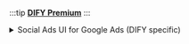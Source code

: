 :::tip
**[DIFY Premium](https://www.figma.com/design/F22Ckkm0KmSPwUt2mgFbkE/DIFY-Premium-(2023-24-updates)?node-id=2307-23652&p=f&t=Bb4Ny5UCqpESdiXV-0)**
:::

<details>
<summary>Social Ads UI for Google Ads (DIFY specific)</summary>
- [Social Ads Sourch of Truth](https://www.figma.com/design/Us3lGb6dWikGH6AoQk7x3e/Digital-Ads---Source-of-Truth?node-id=8845-42198&p=f&t=Y1gKfuWlBdwI1oF1-0)
- [Social Ads Flows](https://www.figma.com/design/vCLJbjhnC6fEKiQjdpnclK/DIFY-VA-2024?node-id=351-5710&t=0nEr5TsfkrNLGMcQ-1)
- [DIFY Inbox](https://www.figma.com/design/Uis3Gt8lvHTg7cfIX2nK7V/DIFY-Premium-Offering?node-id=6132-69090&t=CSbr4JAtWSfh78D9-0)
</details>



